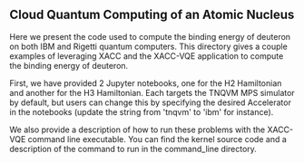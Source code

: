 ## Cloud Quantum Computing of an Atomic Nucleus 

Here we present the code used to compute the binding energy of deuteron on 
both IBM and Rigetti quantum computers. This directory gives a couple examples 
of leveraging XACC and the XACC-VQE application to compute the binding energy of deuteron. 

First, we have provided 2 Jupyter notebooks, one for the H2 Hamiltonian and 
another for the H3 Hamiltonian. Each targets the TNQVM MPS simulator 
by default, but users can change this by specifying the desired Accelerator 
in the notebooks (update the string from 'tnqvm' to 'ibm' for instance). 

We also provide a description of how to run these problems with the 
XACC-VQE command line executable. You can find the kernel source code 
and a description of the command to run in the command_line directory. 

